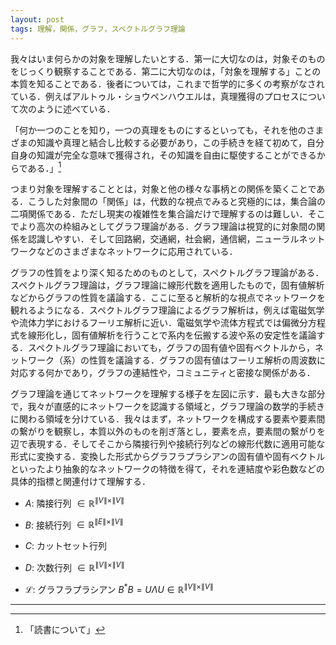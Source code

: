 ```yaml
---
layout: post
tags: 理解，関係，グラフ，スペクトルグラフ理論
---
```

<script type="text/x-mathjax-config">MathJax.Hub.Config({tex2jax:{inlineMath:[['\$','\$'],['\\(','\\)']],processEscapes:true},CommonHTML: {matchFontHeight:false}});</script>
<script type="text/javascript" async src="https://cdnjs.cloudflare.com/ajax/libs/mathjax/2.7.1/MathJax.js?config=TeX-MML-AM_CHTML"></script>

我々はいま何らかの対象を理解したいとする．第一に大切なのは，対象そのものをじっくり観察することである．第二に大切なのは，「対象を理解する」ことの本質を知ることである．後者については，これまで哲学的に多くの考察がなされている．例えばアルトゥル・ショウペンハウエルは，真理獲得のプロセスについて次のように述べている．

「何か一つのことを知り，一つの真理をものにするといっても，それを他のさまざまの知識や真理と結合し比較する必要があり，この手続きを経て初めて，自分自身の知識が完全な意味で獲得され，その知識を自由に駆使することができるからである．」[^1]

つまり対象を理解することとは，対象と他の様々な事柄との関係を築くことである．こうした対象間の「関係」は，代数的な視点でみると究極的には，集合論の二項関係である．ただし現実の複雑性を集合論だけで理解するのは難しい．そこでより高次の枠組みとしてグラフ理論がある．グラフ理論は視覚的に対象間の関係を認識しやすい．そして回路網，交通網，社会網，通信網，ニューラルネットワークなどのさまざまなネットワークに応用されている．

グラフの性質をより深く知るためのものとして，スペクトルグラフ理論がある．スペクトルグラフ理論は，グラフ理論に線形代数を適用したもので，固有値解析などからグラフの性質を議論する．ここに至ると解析的な視点でネットワークを観れるようになる．スペクトルグラフ理論によるグラフ解析は，例えば電磁気学や流体力学におけるフーリエ解析に近い．電磁気学や流体方程式では偏微分方程式を線形化し，固有値解析を行うことで系内を伝搬する波や系の安定性を議論する．スペクトルグラフ理論においても，グラフの固有値や固有ベクトルから，ネットワーク（系）の性質を議論する．グラフの固有値はフーリエ解析の周波数に対応する何かであり，グラフの連結性や，コミュニティと密接な関係がある．

グラフ理論を通じてネットワークを理解する様子を左図に示す．最も大きな部分で，我々が直感的にネットワークを認識する領域と，グラフ理論の数学的手続きに関わる領域を分けている．我々はまず，ネットワークを構成する要素や要素間の繋がりを観察し，本質以外のものを削ぎ落とし，要素を点，要素間の繋がりを辺で表現する．そしてそこから隣接行列や接続行列などの線形代数に適用可能な形式に変換する．変換した形式からグラフラプラシアンの固有値や固有ベクトルといったより抽象的なネットワークの特徴を得て，それを連結度や彩色数などの具体的指標と関連付けて理解する．

+ $A$: 隣接行列 $\in \mathbb{R}^{\| V\| \times\| V\| }$

+ $B$: 接続行列 $\in \mathbb{R}^{\| E\| \times\| V\| }$

+ $C$: カットセット行列

+ $D$: 次数行列 $\in \mathbb{R}^{\| V\| \times\| V\| }$

+ $\mathcal{L}$: グラフラプラシアン $B^*B=U\Lambda U\in\mathbb{R}^{\| V\| \times\| V\| }$

---
[^1]: 「読書について」
